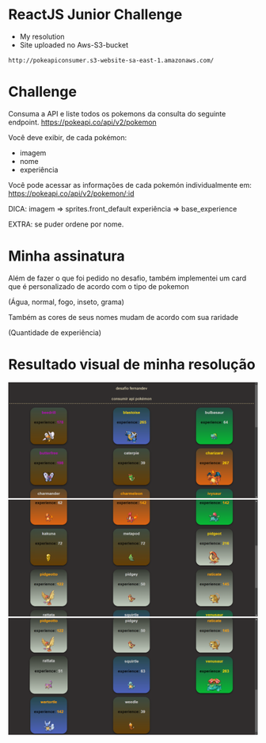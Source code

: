 # ReactJS Junior Challenge

* My resolution
* Site uploaded no Aws-S3-bucket
```
http://pokeapiconsumer.s3-website-sa-east-1.amazonaws.com/
```

# Challenge

Consuma a API e liste todos os pokemons da consulta do seguinte endpoint. 
https://pokeapi.co/api/v2/pokemon

Você deve exibir, de cada pokémon:
- imagem
- nome
- experiência

Você pode acessar as informações de cada pokemón individualmente em:
https://pokeapi.co/api/v2/pokemon/:id


DICA:
imagem => sprites.front_default
experiência => base_experience

EXTRA: se puder ordene por nome.

# Minha assinatura

Além de fazer o que foi pedido no desafio, também implementei um card 
que é personalizado de acordo com o tipo de pokemon

(Água, normal, fogo, inseto, grama)

Também as cores de seus nomes mudam de acordo com sua raridade

(Quantidade de experiência)

# Resultado visual de minha resolução

![Demonstração 1](/public/ImagemDemonstracao1.png)
![Demonstração 2](/public/ImagemDemonstracao2.png)
![Demonstração 3](/public/ImagemDemonstracao3.png)

